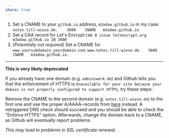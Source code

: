 ```yaml
---
share: true
---
```


1. Set a CNAME to your `github.io` address, `m3adow.github.io` in my case: `notes.till-wiese.de.	3600	CNAME	m3adow.github.io.`
2. Set a CAA record for Let's Encrypt `CAA 0 issue letsencrypt.org m3adow.github.io IN 3600`
3. *(Potentially not required)* Set a CNAME for `www.yoursubdomain.yourdomain.com`: `www.notes.till-wiese.de.	3600	CNAME	m3adow.github.io.`

---

**This is very likely deprecated**

If you already have one domain (e.g. `adminswerk.de`) and Github tells you that the enforcement of HTTPS is `Unavailable for your site because your domain is not properly configured to support HTTPS`, try these steps:

Remove the CNAME to the second domain (e.g. `notes.till-wiese.de`) to the first one and use the proper A/AAAA-records from [here](https://docs.github.com/en/pages/configuring-a-custom-domain-for-your-github-pages-site/managing-a-custom-domain-for-your-github-pages-site#configuring-an-apex-domain) instead. A retriggered DNS check should succeed and you should be able to check the "Enforce HTTPS" option. Afterwards, change the domain back to a CNAME, as Github will eventually report problems.

*This may lead to problems in SSL certificate renewal.*
